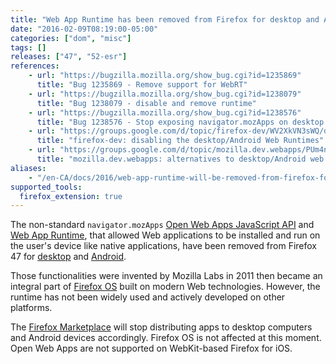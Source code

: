 ```yaml
---
title: "Web App Runtime has been removed from Firefox for desktop and Android"
date: "2016-02-09T08:19:00-05:00"
categories: ["dom", "misc"]
tags: []
releases: ["47", "52-esr"]
references:
    - url: "https://bugzilla.mozilla.org/show_bug.cgi?id=1235869"
      title: "Bug 1235869 - Remove support for WebRT"
    - url: "https://bugzilla.mozilla.org/show_bug.cgi?id=1238079"
      title: "Bug 1238079 - disable and remove runtime"
    - url: "https://bugzilla.mozilla.org/show_bug.cgi?id=1238576"
      title: "Bug 1238576 - Stop exposing navigator.mozApps on desktop and Android"
    - url: "https://groups.google.com/d/topic/firefox-dev/WV2XkVN3sWQ/discussion"
      title: "firefox-dev: disabling the desktop/Android Web Runtimes"
    - url: "https://groups.google.com/d/topic/mozilla.dev.webapps/PUm4nx4A3X8/discussion"
      title: "mozilla.dev.webapps: alternatives to desktop/Android web runtimes"
aliases:
    - "/en-CA/docs/2016/web-app-runtime-will-be-removed-from-firefox-for-desktop-and-android/"
supported_tools:
  firefox_extension: true
---
```

The non-standard `navigator.mozApps` [Open Web Apps JavaScript API](https://developer.mozilla.org/Apps/Build/JavaScript_API) and [Web App Runtime](https://developer.mozilla.org/Apps/Build/Architecture), that allowed Web applications to be installed and run on the user's device like native applications, have been removed from Firefox 47 for [desktop](https://developer.mozilla.org/Marketplace/Options/Open_web_apps_for_desktop) and [Android](https://developer.mozilla.org/Marketplace/Options/Open_web_apps_for_android).

Those functionalities were invented by Mozilla Labs in 2011 then became an integral part of [Firefox OS](https://developer.mozilla.org/Apps/Build/Building_apps_for_Firefox_OS) built on modern Web technologies. However, the runtime has not been widely used and actively developed on other platforms.

The [Firefox Marketplace](https://developer.mozilla.org/Marketplace) will stop distributing apps to desktop computers and Android devices accordingly. Firefox OS is not affected at this moment. Open Web Apps are not supported on WebKit-based Firefox for iOS.
